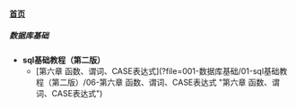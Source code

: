 
#### [首页](?file=home-首页)

##### 数据库基础
- **sql基础教程（第二版）**
    - [第六章 函数、谓词、CASE表达式](?file=001-数据库基础/01-sql基础教程（第二版）/06-第六章 函数、谓词、CASE表达式 "第六章 函数、谓词、CASE表达式")
